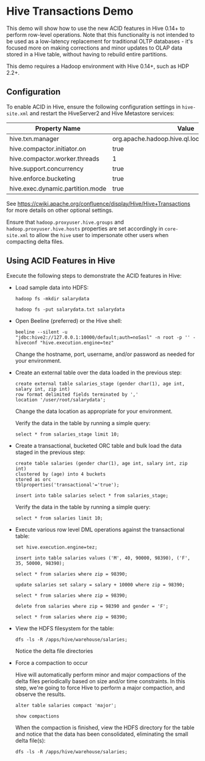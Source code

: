 Hive Transactions Demo
======================

This demo will show how to use the new ACID features in Hive 0.14+ to perform row-level operations. Note that this functionality is not intended to be used as a low-latency replacement for traditional OLTP databases - it's focused more on making corrections and minor updates to OLAP data stored in a Hive table, without having to rebuild entire partitions.

This demo requires a Hadoop environment with Hive 0.14+, such as HDP 2.2+.

Configuration
-------------

To enable ACID in Hive, ensure the following configuration settings in `hive-site.xml` and restart the HiveServer2 and Hive Metastore services:

|Property Name|Value|
|-------------|-----|
|hive.txn.manager|org.apache.hadoop.hive.ql.lockmgr.DbTxnManager|
|hive.compactor.initiator.on|true|
|hive.compactor.worker.threads|1|
|hive.support.concurrency|true|
|hive.enforce.bucketing|true|
|hive.exec.dynamic.partition.mode|true|

See https://cwiki.apache.org/confluence/display/Hive/Hive+Transactions for more details on other optional settings.

Ensure that `hadoop.proxyuser.hive.groups` and `hadoop.proxyuser.hive.hosts` properties are set accordingly in `core-site.xml` to allow the `hive` user to impersonate other users when compacting delta files.

Using ACID Features in Hive
---------------------------

Execute the following steps to demonstrate the ACID features in Hive:

- Load sample data into HDFS:

  ```hadoop fs -mkdir salarydata```
  
  ```hadoop fs -put salarydata.txt salarydata```

- Open Beeline (preferred) or the Hive shell:

  ```beeline --silent -u "jdbc:hive2://127.0.0.1:10000/default;auth=noSasl" -n root -p '' -hiveconf "hive.execution.engine=tez"```

  Change the hostname, port, username, and/or password as needed for your environment.
  
- Create an external table over the data loaded in the previous step:

  ```
  create external table salaries_stage (gender char(1), age int, salary int, zip int)
  row format delimited fields terminated by ','
  location '/user/root/salarydata';
  ```
 
  Change the data location as appropriate for your environment.
 
  Verify the data in the table by running a simple query:
  
  ```select * from salaries_stage limit 10;```

- Create a transactional, bucketed ORC table and bulk load the data staged in the previous step:

  ```
  create table salaries (gender char(1), age int, salary int, zip int)
  clustered by (age) into 4 buckets
  stored as orc
  tblproperties('transactional'='true');
  ```
  
  ```insert into table salaries select * from salaries_stage;```

  Verify the data in the table by running a simple query:

  ```select * from salaries limit 10;```

- Execute various row level DML operations against the transactional table:

  ```set hive.execution.engine=tez;```

  ```insert into table salaries values ('M', 40, 90000, 98390), ('F', 35, 50000, 98390);```

  ```select * from salaries where zip = 98390;```

  ```update salaries set salary = salary + 10000 where zip = 98390;```

  ```select * from salaries where zip = 98390;```

  ```delete from salaries where zip = 98390 and gender = 'F';```

  ```select * from salaries where zip = 98390;```

- View the HDFS filesystem for the table:

  ```dfs -ls -R /apps/hive/warehouse/salaries;```

  Notice the delta file directories

- Force a compaction to occur

  Hive will automatically perform minor and major compactions of the delta files periodically based on size and/or time constraints. In this step, we're going to force Hive to perform a major compaction, and observe the results.

  ```alter table salaries compact 'major';```

  ```show compactions```

  When the compaction is finished, view the HDFS directory for the table and notice that the data has been consolidated, eliminating the small delta file(s):

  ```dfs -ls -R /apps/hive/warehouse/salaries;```
  
  
